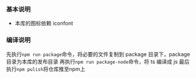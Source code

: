 ### 基本说明

- 本库的图标依赖 iconfont

### 编译说明

先执行`npm run package`命令，将必要的文件复制到 package 目录下，package 目录为本库的发布目录
再执行`npm run package-node`命令，将 ts 编译成 js
最后执行`npm pulish`将仓库推至npm上

